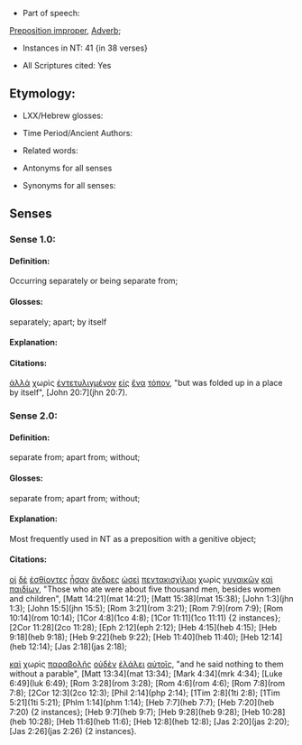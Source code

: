* Part of speech: 

[Preposition improper](http://ugg.readthedocs.io/en/latest/preposition_improper.html), 
[Adverb](http://ugg.readthedocs.io/en/latest/adverb.html); 

* Instances in NT: 41 {in 38 verses}

* All Scriptures cited: Yes

## Etymology: 

* LXX/Hebrew glosses: 

* Time Period/Ancient Authors: 

* Related words: 

* Antonyms for all senses

* Synonyms for all senses: 

## Senses 

### Sense 1.0: 

#### Definition: 

Occurring separately or being separate from;

#### Glosses: 

separately; apart; by itself 

#### Explanation: 

#### Citations: 

[ἀλλὰ](../G02350/01.md) χωρὶς [ἐντετυλιγμένον](../G17940/01.md) [εἰς](../G15190/01.md) [ἕνα](../G15200/01.md) [τόπον](../G51170/01.md), "but was folded up in a place by itself", [John 20:7](jhn 20:7).  

### Sense 2.0: 

#### Definition: 

separate from; apart from; without;

#### Glosses:

separate from; apart from; without;

#### Explanation:

Most frequently used in NT as a preposition with a genitive object;

#### Citations: 

[οἱ](../G35880/01.md) [δὲ](../G11610/01.md) [ἐσθίοντες](../G20680/01.md) [ἦσαν](../G99999/01.md) [ἄνδρες](../G04350/01.md) [ὡσεὶ](../G56160/01.md) [πεντακισχίλιοι](../G40000/01.md) χωρὶς [γυναικῶν](../G11350/01.md) [καὶ](../G25320/01.md) [παιδίων](../G38130/01.md), "Those who ate were about five thousand men, besides women and children", [Matt 14:21](mat 14:21); [Matt 15:38](mat 15:38); [John 1:3](jhn 1:3); [John 15:5](jhn 15:5); [Rom 3:21](rom 3:21); [Rom 7:9](rom 7:9); [Rom 10:14](rom 10:14); [1Cor 4:8](1co 4:8); [1Cor 11:11](1co 11:11) {2 instances}; [2Cor 11:28](2co 11:28); [Eph 2:12](eph 2:12); [Heb 4:15](heb 4:15); [Heb 9:18](heb 9:18); [Heb 9:22](heb 9:22); [Heb 11:40](heb 11:40); [Heb 12:14](heb 12:14); [Jas 2:18](jas 2:18); 

[καὶ](../G25320/01.md) χωρὶς [παραβολῆς](../G38500/01.md) [οὐδὲν](../G37620/01.md) [ἐλάλει](../G29800/01.md) [αὐτοῖς](../G08460/01.md), "and he said nothing to them without a parable", [Matt 13:34](mat 13:34); [Mark 4:34](mrk 4:34); [Luke 6:49](luk 6:49); [Rom 3:28](rom 3:28); [Rom 4:6](rom 4:6); [Rom 7:8](rom 7:8); [2Cor 12:3](2co 12:3); [Phil 2:14](php 2:14); [1Tim 2:8](1ti 2:8); [1Tim 5:21](1ti 5:21); [Phlm 1:14](phm 1:14); [Heb 7:7](heb 7:7); [Heb 7:20](heb 7:20) {2 instances}; [Heb 9:7](heb 9:7); [Heb 9:28](heb 9:28); [Heb 10:28](heb 10:28); [Heb 11:6](heb 11:6); [Heb 12:8](heb 12:8); [Jas 2:20](jas 2:20); [Jas 2:26](jas 2:26) {2 instances}.  
